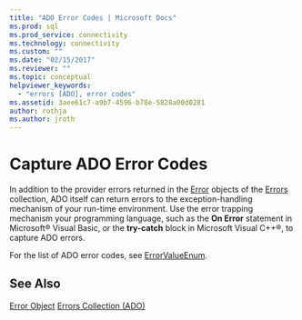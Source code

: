 ```yaml
---
title: "ADO Error Codes | Microsoft Docs"
ms.prod: sql
ms.prod_service: connectivity
ms.technology: connectivity
ms.custom: ""
ms.date: "02/15/2017"
ms.reviewer: ""
ms.topic: conceptual
helpviewer_keywords:
  - "errors [ADO], error codes"
ms.assetid: 3aee61c7-a9b7-4596-b78e-5828a00d0281
author: rothja
ms.author: jroth
---
```

# Capture ADO Error Codes
In addition to the provider errors returned in the [Error](../../../ado/reference/ado-api/error-object.md) objects of the [Errors](../../../ado/reference/ado-api/errors-collection-ado.md) collection, ADO itself can return errors to the exception-handling mechanism of your run-time environment. Use the error trapping mechanism your programming language, such as the **On Error** statement in Microsoft® Visual Basic, or the **try-catch** block in Microsoft Visual C++®, to capture ADO errors.

 For the list of ADO error codes, see [ErrorValueEnum](../../../ado/reference/ado-api/errorvalueenum.md).

## See Also
 [Error Object](../../../ado/reference/ado-api/error-object.md)
 [Errors Collection (ADO)](../../../ado/reference/ado-api/errors-collection-ado.md)
